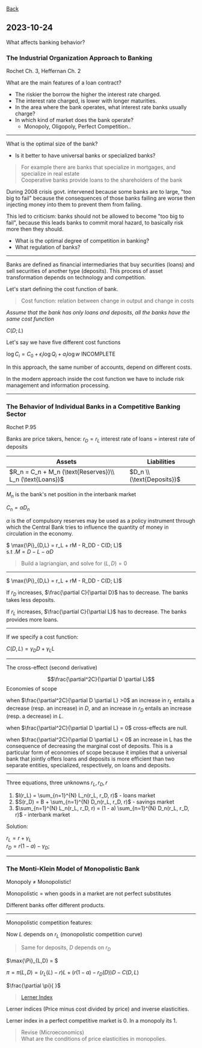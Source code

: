 
[Back](00.md)

## 2023-10-24

What affects banking behavior?  


### The Industrial Organization Approach to Banking

Rochet Ch. 3, Heffernan Ch. 2

What are the main features of a loan contract?

- The riskier the borrow the higher the interest rate charged.  
- The interest rate charged, is lower with longer maturities.  
- In the area where the bank operates, what interest rate banks usually charge?  
- In which kind of market does the bank operate?
  - Monopoly, Oligopoly, Perfect Competition..

---

What is the optimal size of the bank?

- Is it better to have universal banks or specialized banks?

>For example there are banks that specialize in mortgages, and specialize in real estate  
>Cooperative banks provide loans to the shareholders of the bank

During 2008 crisis govt. intervened because some banks are to large, "too big to fail" because the consequences of those banks failing are worse then injecting money into them to prevent them from failing.

This led to criticism: banks should not be allowed to become "too big to fail", because this leads banks to commit moral hazard, to basically risk more then they should.

- What is the optimal degree of competition in banking?
- What regulation of banks?

---

Banks are defined as financial intermediaries that buy securities (loans) and sell securities of another type (deposits). This process of asset transformation depends on technology and competition.

Let's start defining the cost function of bank.

>Cost function: relation between change in output and change in costs

*Assume that the bank has only loans and deposits, all the banks have the same cost function*

$C(D;L)$

Let's say we have five different cost functions

$\log{C_i} = C_0 + \epsilon_i \log{Q_i} + a_i \log{w}$ INCOMPLETE

In this approach, the same number of accounts, depend on different costs.

In the modern approach inside the cost function we have to include risk management and information processing.

---

### The Behavior of Individual Banks in a Competitive Banking Sector

Rochet P.95

Banks are price takers, hence: $r_D = r_L$ interest rate of loans = interest rate of deposits

|Assets|Liabilities|
|---|---|
|$R_n = C_n + M_n (\text{Reserves})\\ L_n (\text{Loans})$|$D_n  \\ (\text{Deposits})$|

$M_n$ is the bank's net position in the interbank market  

$C_n = \alpha D_n$  

$\alpha$ is the of compulsory reserves may be used as a policy instrument
through which the Central Bank tries to influence the quantity of money in circulation in the economy.


$ \max{\Pi}_{D,L}  = r_L + rM - R_DD - C(D; L)$  
$\text{s.t .} M = D - L  -\alpha D$

>Build a lagriangian, and solve for $(L, D)  = 0$ 

---

$ \max{\Pi}_{D,L}  = r_L + rM - R_DD - C(D; L)$  

If $r_D$ increases, $\frac{\partial C}{\partial D}$ has to decrease. The banks takes less deposits.

If $r_L$ increases, $\frac{\partial C}{\partial L}$ has to decrease. The banks provides more loans.

---

If we specify a cost function: 

$C(D,L) = \gamma_DD + \gamma_LL$

---

The cross-effect (second derivative)

$$\frac{\partial^2C}{\partial D \partial L}$$
Economies of scope

when $\frac{\partial^2C}{\partial D \partial L} >0$
an increase in $r_L$ entails a decrease (resp. an increase) in $D$, and an increase in $r_D$ entails an increase (resp. a decrease) in $L$.

when $\frac{\partial^2C}{\partial D \partial L} = 0$
cross-effects are null.

when $\frac{\partial^2C}{\partial D \partial L} < 0$
an increase in L has the consequence of decreasing the marginal cost of deposits.
This is a particular form of economies of scope because it implies that a universal
bank that jointly offers loans and deposits is more efficient than two separate entities,
specialized, respectively, on loans and deposits.

---

Three equations, three unknowns $r_L, r_D, r$


1. $I(r_L) = \sum_{n=1}^{N} L_n(r_L, r_D, r)$ - loans market
2. $S(r_D) = B + \sum_{n=1}^{N} D_n(r_L, r_D, r)$  - savings market
3. $\sum_{n=1}^{N} L_n(r_L, r_D, r) = (1 - a) \sum_{n=1}^{N} D_n(r_L, r_D, r)$  - interbank market

Solution:

$r_L = r + \gamma_L$   
$r_D = r(1 - a) - \gamma_D;$

---

### The Monti-Klein Model of Monopolistic Bank

Monopoly $\neq$ Monopolistic!

Monopolistic = when goods in a market are not perfect substitutes

Different banks offer different products.

---

Monopolistic competition features:

Now $L$ depends on $r_L$ (monopolistic competition curve)
> Same for deposits, $D$ depends on $r_D$

$\max{\Pi}_{L,D} = $

$\pi = \pi(L, D) = (r_L(L) - r)L + (r(1 - a) - r_D(D))D - C(D, L)$

$\frac{\partial \pi}{   }$

> [Lerner Index](https://en.wikipedia.org/wiki/Lerner_index)
>

Lerner indices (Price minus cost divided by price) and inverse elasticities.

>

Lerner index in a perfect competitive market is 0.
In a monopoly its 1.

>Revise (Microeconomics)  
>What are the conditions of price elasticities in monopolies.